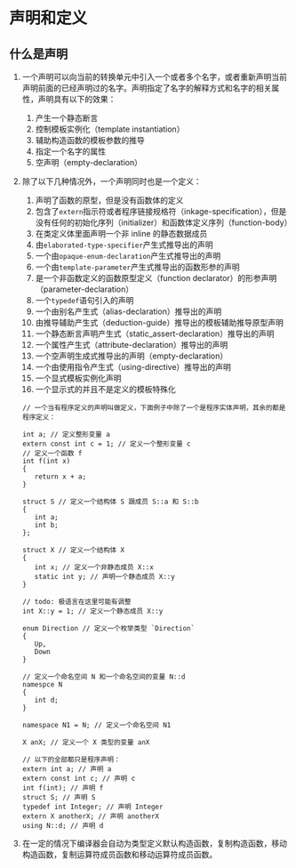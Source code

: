 # 声明和定义

## 什么是声明

1. 一个声明可以向当前的转换单元中引入一个或者多个名字，或者重新声明当前声明前面的已经声明过的名字。声明指定了名字的解释方式和名字的相关属性，声明具有以下的效果：
	1. 产生一个静态断言
	2. 控制模板实例化（template instantiation）
	3. 辅助构造函数的模板参数的推导
	4. 指定一个名字的属性
	5. 空声明（empty-declaration）
2. 除了以下几种情况外，一个声明同时也是一个定义：
	1. 声明了函数的原型，但是没有函数体的定义
	2. 包含了`extern`指示符或者程序链接规格符（inkage-specification），但是没有任何的初始化序列（initializer）和函数体定义序列（function-body）
	3. 在类定义体里面声明一个非 inline 的静态数据成员
	4. 由`elaborated-type-specifier`产生式推导出的声明
	5. 一个由`opaque-enum-declaration`产生式推导出的声明
	6. 一个由`template-parameter`产生式推导出的函数形参的声明
	7. 是一个非函数定义的函数原型定义（function declarator）的形参声明（parameter-declaration）
	8. 一个`typedef`语句引入的声明
	9. 一个由别名产生式（alias-declaration）推导出的声明
	10. 由推导辅助产生式（deduction-guide）推导出的模板辅助推导原型声明
	11. 一个静态断言声明产生式（static_assert-declaration）推导出的声明
	12. 一个属性产生式（attribute-declaration）推导出的声明
	13. 一个空声明生成式推导出的声明（empty-declaration）
	14. 一个由使用指令产生式（using-directive）推导出的声明
	15. 一个显式模板实例化声明
	16. 一个显示式的并且不是定义的模板特殊化
	
	```
	// 一个当有程序定义的声明叫做定义，下面例子中除了一个是程序实体声明，其余的都是程序定义：
	
	int a; // 定义整形变量 a
	extern const int c = 1; // 定义一个整形变量 c
	// 定义一个函数 f
	int f(int x)
	{
	   return x + a;
	}
	
	struct S // 定义一个结构体 S 跟成员 S::a 和 S::b
	{
	   int a;
	   int b;
	};
	
	struct X // 定义一个结构体 X
	{
	   int x; // 定义一个非静态成员 X::x
	   static int y; // 声明一个静态成员 X::y
	}
	
	// todo: 极语言在这里可能有调整
	int X::y = 1; // 定义一个静态成员 X::y
	
	enum Direction // 定义一个枚举类型 `Direction`
	{
	   Up,
	   Down
	}
	
	// 定义一个命名空间 N 和一个命名空间的变量 N::d
	namespce N
	{
	   int d;
	}
	
	namespace N1 = N; // 定义一个命名空间 N1
	
	X anX; // 定义一个 X 类型的变量 anX
	
	// 以下的全部都只是程序声明：
	extern int a; // 声明 a
	extern const int c; // 声明 c
	int f(int); // 声明 f
	struct S; // 声明 S
	typedef int Integer; // 声明 Integer
	extern X anotherX; // 声明 anotherX
	using N::d; // 声明 d
	```
3. 在一定的情况下编译器会自动为类型定义默认构造函数，复制构造函数，移动构造函数，复制运算符成员函数和移动运算符成员函数。